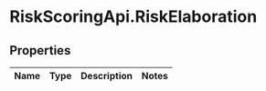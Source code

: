 # RiskScoringApi.RiskElaboration

## Properties
Name | Type | Description | Notes
------------ | ------------- | ------------- | -------------
